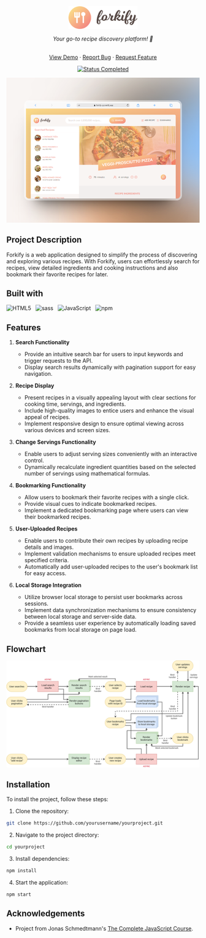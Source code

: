 <div id="top"></div>

<div align="center">
  <div>
    <img
      src="./src/img/logo.png"
      alt="forkify"
      width="180" />
    <p align="center">
      <i align="center">
      Your go-to recipe discovery platform! 🍴
      </i
      >
    </p>
  </div>
  <!-- Project Links -->
  <p align="center">
    <br />
    <a href="https://forkify-xyz.netlify.app/">View Demo</a>
    ·
    <a href="https://github.com/xyzeez/forkify-app/issues" target="_blank">Report Bug</a>
    ·
    <a href="https://github.com/xyzeez/forkify-app/issues" target="_blank">Request Feature</a>
  </p>
  <!-- Badges -->
  <div align="center">
    <!-- Status -->
    <a href="#">
      <img
        src="https://img.shields.io/badge/Status-Completed-2ECC40?style=for-the-badge"
        alt="Status Completed" />
    </a>
  </div>

![](./architecture/screen.png)

</div>

## Project Description

Forkify is a web application designed to simplify the process of discovering and exploring various recipes. With Forkify, users can effortlessly search for recipes, view detailed ingredients and cooking instructions and also bookmark their favorite recipes for later.

## Built with

![HTML5](https://img.shields.io/badge/html5-%23E34F26.svg?style=for-the-badge&logo=html5&logoColor=white) &nbsp; ![sass](https://img.shields.io/badge/sass-CC6699.svg?style=for-the-badge&logo=sass&logoColor=white) &nbsp; ![JavaScript](https://img.shields.io/badge/JavaScript%20-%23F7DF1E.svg?style=for-the-badge&logo=javascript&logoColor=black) &nbsp; ![npm](https://img.shields.io/badge/npm%20-CB3837.svg?style=for-the-badge&logo=npm&logoColor=white) &nbsp;

## Features

1. **Search Functionality**

   - Provide an intuitive search bar for users to input keywords and trigger requests to the API.
   - Display search results dynamically with pagination support for easy navigation.

2. **Recipe Display**

   - Present recipes in a visually appealing layout with clear sections for cooking time, servings, and ingredients.
   - Include high-quality images to entice users and enhance the visual appeal of recipes.
   - Implement responsive design to ensure optimal viewing across various devices and screen sizes.

3. **Change Servings Functionality**

   - Enable users to adjust serving sizes conveniently with an interactive control.
   - Dynamically recalculate ingredient quantities based on the selected number of servings using mathematical formulas.

4. **Bookmarking Functionality**

   - Allow users to bookmark their favorite recipes with a single click.
   - Provide visual cues to indicate bookmarked recipes.
   - Implement a dedicated bookmarking page where users can view their bookmarked recipes.

5. **User-Uploaded Recipes**

   - Enable users to contribute their own recipes by uploading recipe details and images.
   - Implement validation mechanisms to ensure uploaded recipes meet specified criteria.
   - Automatically add user-uploaded recipes to the user's bookmark list for easy access.

6. **Local Storage Integration**
   - Utilize browser local storage to persist user bookmarks across sessions.
   - Implement data synchronization mechanisms to ensure consistency between local storage and server-side data.
   - Provide a seamless user experience by automatically loading saved bookmarks from local storage on page load.

## Flowchart

![Flowchart](./architecture/forkify-flowchart-part-3.png)

## Installation

To install the project, follow these steps:

1. Clone the repository:

```bash
git clone https://github.com/yourusername/yourproject.git
```

2. Navigate to the project directory:

```bash
cd yourproject
```

3. Install dependencies:

```bash
npm install
```

4. Start the application:

```bash
npm start
```

## Acknowledgements

- Project from Jonas Schmedtmann's [The Complete JavaScript Course](https://www.udemy.com/course/the-complete-javascript-course/).
